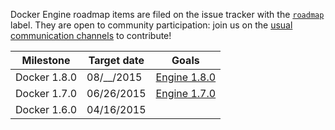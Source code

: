 Docker Engine roadmap items are filed on the issue tracker with the [`roadmap`](https://github.com/docker/docker/issues?q=is%3Aopen+is%3Aissue+label%3Aroadmap) label. They are open to community participation: join us on the [usual communication channels](https://github.com/docker/docker#talking-to-other-docker-users-and-contributors) to contribute!


| Milestone        | Target date | Goals |
|------------------|-------------|-------|
| Docker 1.8.0     | 08/__/2015  | [Engine 1.8.0](https://github.com/docker/docker/wiki/Engine-1.8.0) |
| Docker 1.7.0     | 06/26/2015  | [Engine 1.7.0](https://github.com/docker/docker/wiki/Engine-1.7.0) |
| Docker 1.6.0     | 04/16/2015  |       |
